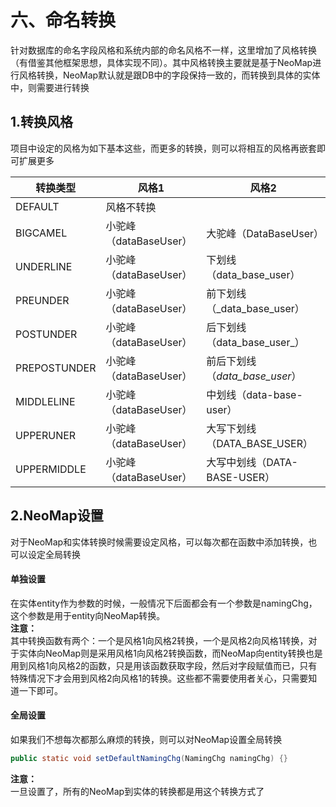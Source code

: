 # 六、命名转换

针对数据库的命名字段风格和系统内部的命名风格不一样，这里增加了风格转换（有借鉴其他框架思想，具体实现不同）。其中风格转换主要就是基于NeoMap进行风格转换，NeoMap默认就是跟DB中的字段保持一致的，而转换到具体的实体中，则需要进行转换

<h2 id="转换风格">1.转换风格</h2>

项目中设定的风格为如下基本这些，而更多的转换，则可以将相互的风格再嵌套即可扩展更多

| 转换类型 | 风格1 | 风格2 |
| --- | --- | --- |
| DEFAULT | 风格不转换 |  |
| BIGCAMEL | 小驼峰（dataBaseUser） | 大驼峰（DataBaseUser） |
| UNDERLINE | 小驼峰（dataBaseUser） | 下划线（data_base_user） |
| PREUNDER | 小驼峰（dataBaseUser） | 前下划线（_data_base_user） |
| POSTUNDER | 小驼峰（dataBaseUser） | 后下划线（data_base_user_） |
| PREPOSTUNDER | 小驼峰（dataBaseUser） | 前后下划线（_data_base_user_） |
| MIDDLELINE | 小驼峰（dataBaseUser） | 中划线（data-base-user） |
| UPPERUNER | 小驼峰（dataBaseUser） | 大写下划线（DATA_BASE_USER） |
| UPPERMIDDLE | 小驼峰（dataBaseUser） | 大写中划线（DATA-BASE-USER） |

<a name="ifeWS"></a>

<h2 id="NeoMap设置">2.NeoMap设置</h2>

对于NeoMap和实体转换时候需要设定风格，可以每次都在函数中添加转换，也可以设定全局转换
<a name="39hoz"></a>

<h4 id="单独设置">单独设置</h4>

在实体entity作为参数的时候，一般情况下后面都会有一个参数是namingChg，这个参数是用于entity向NeoMap转换。<br />**注意：**<br />其中转换函数有两个：一个是风格1向风格2转换，一个是风格2向风格1转换，对于实体向NeoMap则是采用风格1向风格2转换函数，而NeoMap向entity转换也是用到风格1向风格2的函数，只是用该函数获取字段，然后对字段赋值而已，只有特殊情况下才会用到风格2向风格1的转换。这些都不需要使用者关心，只需要知道一下即可。
<a name="L2Phd"></a>

<h4 id="全局设置">全局设置</h4>

如果我们不想每次都那么麻烦的转换，则可以对NeoMap设置全局转换

```java
public static void setDefaultNamingChg(NamingChg namingChg) {}
```

**注意：**<br />一旦设置了，所有的NeoMap到实体的转换都是用这个转换方式了